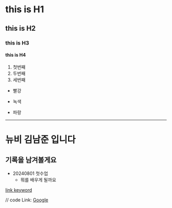 # this is H1
## this is H2
### this is H3
#### this is H4


1. 첫번째
1. 두번째
1. 세번째

* 빨강
- 녹색
+ 파랑

---

# 뉴비 김남준 입니다
## 기록을 남겨볼게요

* 20240801 첫수업
    - 뭐를 배우게 될까요


[link keyword][id]

[id]: URL "Optional Title here"

// code
Link: [Google][googlelink]

[googlelink]: https://google.com "Go google"